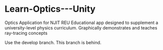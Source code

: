 # Learn-Optics---Unity
Optics Application for NJIT REU
Educational app designed to supplement a university-level physics curriculum. Graphically demonstrates and teaches ray-tracing concepts

Use the develop branch. This branch is behind.
